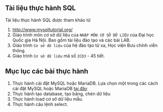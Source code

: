 ## Tài liệu thực hành SQL

Tài liệu thực hành SQL được tham khảo từ 
1. http://www.mysqltutorial.org/
2. Giáo trình môn cơ sở dữ liệu của `NHẬP MÔN CƠ SỞ DỮ LIỆU` của Đại học Quốc gia Hà Nội. Bao gồm tài liệu đào tạo và các bài LAB.
3. Giáo trình `Cơ sở dữ liệu` của hệ đào tạo từ xa, Học viện Bưu chính viễn thông.
4. Giáo trình `Cơ sở dữ liệu` mã số `2CD3` - 45 tiết.

## Mục lục các bài thực hành

1. Thực hành cài đặt MySQL hoặc MariaDB.
Lựa chọn một trong các cách cài đặt MySQL hoặc MariaDB [tại đây](./01.huong_dan_cai_dat_mysql_mariadb.md)
2. Thực hành tạo database, tạo bảng, chèn dữ liệu
2. Thực hành load cơ sở dữ liệu mẫu.
3. Thực hành câu lệnh select.
